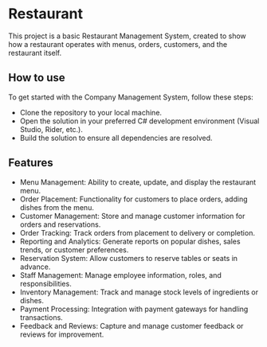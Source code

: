# Restaurant

This project is a basic Restaurant Management System, created to show how a restaurant operates with menus, orders, customers, and the restaurant itself.

## How to use
To get started with the Company Management System, follow these steps:

- Clone the repository to your local machine.
- Open the solution in your preferred C# development environment (Visual Studio, Rider, etc.).
- Build the solution to ensure all dependencies are resolved.

## Features
- Menu Management: Ability to create, update, and display the restaurant menu.
- Order Placement: Functionality for customers to place orders, adding dishes from the menu.
- Customer Management: Store and manage customer information for orders and reservations.
- Order Tracking: Track orders from placement to delivery or completion.
- Reporting and Analytics: Generate reports on popular dishes, sales trends, or customer preferences.
- Reservation System: Allow customers to reserve tables or seats in advance.
- Staff Management: Manage employee information, roles, and responsibilities.
- Inventory Management: Track and manage stock levels of ingredients or dishes.
- Payment Processing: Integration with payment gateways for handling transactions.
- Feedback and Reviews: Capture and manage customer feedback or reviews for improvement.
